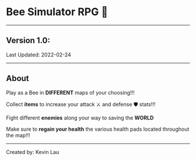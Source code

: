 # Bee Simulator RPG 🐝
***

## Version 1.0:
Last Updated: 2022-02-24

***
## About
Play as a Bee in **DIFFERENT** maps of your choosing!!!

Collect **items** to increase your attack ⚔️ and defense 🛡️ stats!!!

Fight different **enemies** along your way to saving the **WORLD**

Make sure to **regain your health** the various health pads located throughout the map!!!

***
Created by: Kevin Lau
